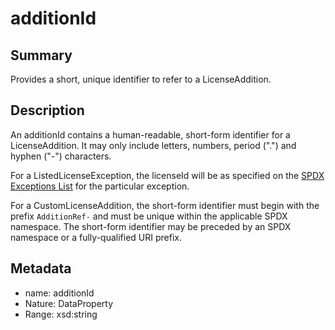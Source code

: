 <!-- Automatically generated by spec-parser v2.0.0 on 2024-01-08T22:20:56.273795+00:00 -->
<!-- SPDX-License-Identifier: Community-Spec-1.0 -->

# additionId

## Summary

Provides a short, unique identifier to refer to a LicenseAddition.


## Description

An additionId contains a human-readable, short-form identifier for a
LicenseAddition. It may only include letters, numbers, period (".") and
hyphen ("-") characters.

For a ListedLicenseException, the licenseId will be as specified on the
[SPDX Exceptions List](https://spdx.org/licenses/exceptions-index.html) for the
particular exception.

For a CustomLicenseAddition, the short-form identifier must begin with the
prefix `AdditionRef-` and must be unique within the applicable SPDX namespace.
The short-form identifier may be preceded by an SPDX namespace or a
fully-qualified URI prefix.


## Metadata

- name: additionId
- Nature: DataProperty
- Range: xsd:string




